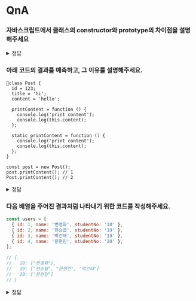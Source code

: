 # QnA

### 자바스크립트에서 클래스의 constructor와 prototype의 차이점을 설명해주세요

<details>
<summary>정답</summary>

- constructor (생성자)

  - 인스턴스가 생성될 때 호출되는 특별한 메서드
  - 인스턴스의 초기 상태를 설정하는 데 사용
  - 각 인스턴스마다 독립적인 값을 가짐

- prototype (프로토타입)
  - 모든 인스턴스가 공유하는 메서드와 프로퍼티를 정의
  - 메모리를 효율적으로 사용 가능
  - 한 번 정의된 메서드를 모든 인스턴스가 재사용

</details>

### 아래 코드의 결과를 예측하고, 그 이유를 설명해주세요.

```
class Post {
  id = 123;
  title = 'hi';
  content = 'hello';

  printContent = function () {
    console.log('print content');
    console.log(this.content);
  };

  static printContent = function () {
    console.log('print content');
    console.log(this.content);
  };
}

const post = new Post();
post.printContent(); // 1
Post.printContent(); // 2
```

<details>
<summary>정답</summary>

hello
undefined

</details>

### 다음 배열을 주어진 결과처럼 나타내기 위한 코드를 작성해주세요.

```javascript
const users = [
  { id: 1, name: '변영화', studentNo: '18' },
  { id: 2, name: '현승엽', studentNo: '19' },
  { id: 3, name: '박건태', studentNo: '19' },
  { id: 4, name: '문현민', studentNo: '20' },
];

// {
//   18: ["변영화"],
//   19: ["현승엽", "문현민", "박건태"]
//   20: ["문현민"]
// }
```

<details>
<summary>정답</summary>

```js
const result = users.reduce((acc, user) => {
  if (!acc[user.studentNo]) {
    acc[user.studentNo] = [];
  }
  acc[user.studentNo].push(user.name);
  return acc;
}, {});
```

</details>
